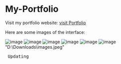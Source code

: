 # My-Portfolio
Visit my portfolio website: 
<a href="https://pranjultiwari.netlify.app/" target="_blank"> visit Portfolio </a>
  
Here are some images of the interface:

![image](https://user-images.githubusercontent.com/114832456/233389400-521b31e9-ecff-45b4-adcc-e9f2b3d7a8cd.png)
![image](https://user-images.githubusercontent.com/114832456/233389654-c4ae9efd-830f-4ccb-8b40-9051809aa146.png)
![image](https://user-images.githubusercontent.com/114832456/233389787-2094cc9b-86df-4e20-af4e-838d40da770c.png)
![image](https://user-images.githubusercontent.com/114832456/233389919-9dd4d51c-baee-4c85-9489-4e16b5481de3.png)
![image](https://user-images.githubusercontent.com/114832456/233390031-98224d9b-ea6e-4e3a-a8f0-d4394286a3e4.png)
![image](https://user-images.githubusercontent.com/114832456/233390145-32b331fe-8aec-4340-a3fa-7d7d33058eef.png)
"D:\Downloads\images.jpeg"

<pre> Updating </pre>
